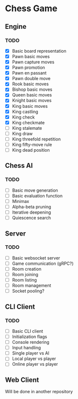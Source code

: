 # Chess Game

## Engine

### TODO

- [x] Basic board representation
- [x] Pawn basic moves
- [x] Pawn capture moves
- [x] Pawn promotion
- [x] Pawn en passant
- [x] Pawn double move
- [x] Rook basic moves
- [x] Bishop basic moves
- [x] Queen basic moves
- [x] Knight basic moves
- [x] King basic moves
- [x] King castling
- [x] King check
- [x] King checkmate
- [ ] King stalemate
- [ ] King draw
- [ ] King threefold repetition
- [ ] King fifty-move rule
- [ ] King dead position

## Chess AI 

### TODO

- [ ] Basic move generation
- [ ] Basic evaluation function
- [ ] Minimax
- [ ] Alpha-beta pruning
- [ ] Iterative deepening
- [ ] Quiescence search

## Server

### TODO

- [ ] Basic websocket server
- [ ] Game communication (gRPC?)
- [ ] Room creation
- [ ] Room joining
- [ ] Room listing
- [ ] Room management
- [ ] Socket pooling?

## CLI Client

### TODO

- [ ] Basic CLI client
- [ ] Initialization flags
- [ ] Console rendering
- [ ] Input handling
- [ ] Single player vs AI
- [ ] Local player vs player
- [ ] Online player vs player

## Web Client
Will be done in another repository






